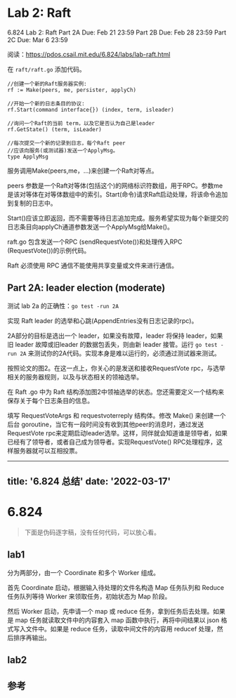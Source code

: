 # Lab 2: Raft

6.824 Lab 2: Raft
Part 2A Due: Feb 21 23:59
Part 2B Due: Feb 28 23:59
Part 2C Due: Mar 6 23:59

阅读：https://pdos.csail.mit.edu/6.824/labs/lab-raft.html

在 `raft/raft.go` 添加代码。

    //创建一个新的Raft服务器实例:
    rf := Make(peers, me, persister, applyCh)

    //开始一个新的日志条目的协议:
    rf.Start(command interface{}) (index, term, isleader)

    //询问一个Raft的当前 term，以及它是否认为自己是leader
    rf.GetState() (term, isLeader)

    //每次提交一个新的记录到日志，每个Raft peer
    //应该向服务(或测试器)发送一个ApplyMsg。
    type ApplyMsg

服务调用Make(peers,me，…)来创建一个Raft对等点。

peers 参数是一个Raft对等体(包括这个)的网络标识符数组，用于RPC。参数me是该对等体在对等体数组中的索引。Start(命令)请求Raft启动处理，将该命令追加到复制的日志中。

Start()应该立即返回，而不需要等待日志追加完成。服务希望实现为每个新提交的日志条目向applyCh通道参数发送一个ApplyMsg给Make()。

raft.go 包含发送一个RPC (sendRequestVote())和处理传入RPC (RequestVote())的示例代码。

Raft 必须使用 RPC 通信不能使用共享变量或文件来进行通信。

## Part 2A: leader election (moderate)

测试 lab 2a 的正确性：`go test -run 2A`

实现 Raft leader 的选举和心跳(AppendEntries没有日志记录的rpc)。

2A部分的目标是选出一个 leader，如果没有故障，leader 将保持 leader，如果旧 leader 故障或旧leader 的数据包丢失，则由新 leader 接管。运行 `go test -run 2A` 来测试你的2A代码。实现本身是难以运行的，必须通过测试器来测试。

按照论文的图2。在这一点上，你关心的是发送和接收RequestVote rpc，与选举相关的服务器规则，以及与状态相关的领袖选举。

在 Raft .go 中为 Raft 结构添加图2中领袖选举的状态。您还需要定义一个结构来保存关于每个日志条目的信息。

填写 RequestVoteArgs 和 requestvoterreply 结构体。修改 Make() 来创建一个后台 goroutine，当它有一段时间没有收到其他peer的消息时，通过发送RequestVote rpc来定期启动leader选举。这样，同伴就会知道谁是领导者，如果已经有了领导者，或者自己成为领导者。实现RequestVote() RPC处理程序，这样服务器就可以互相投票。




---
title: '6.824 总结'
date: '2022-03-17'
---

# 6.824 

> 下面是伪码逐字稿，没有任何代码，可以放心看。

## lab1

分为两部分，由一个 Coordinate 和多个 Worker 组成。

首先 Coordinate 启动，根据输入待处理的文件名构造 Map 任务队列和 Reduce 任务队列等待 Worker 来领取任务，初始状态为 Map 阶段。

然后 Worker 启动，先申请一个 map 或 reduce 任务，拿到任务后去处理。如果是 map 任务就读取文件中的内容套入 map 函数中执行，再将中间结果以 json 格式写入文件中。如果是 reduce 任务，读取中间文件的内容用 reducef 处理，然后排序再输出。

## lab2



## 参考